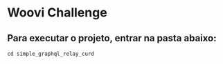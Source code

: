 # Woovi Challenge

## Para executar o projeto, entrar na pasta abaixo:

```
cd simple_graphql_relay_curd
```
